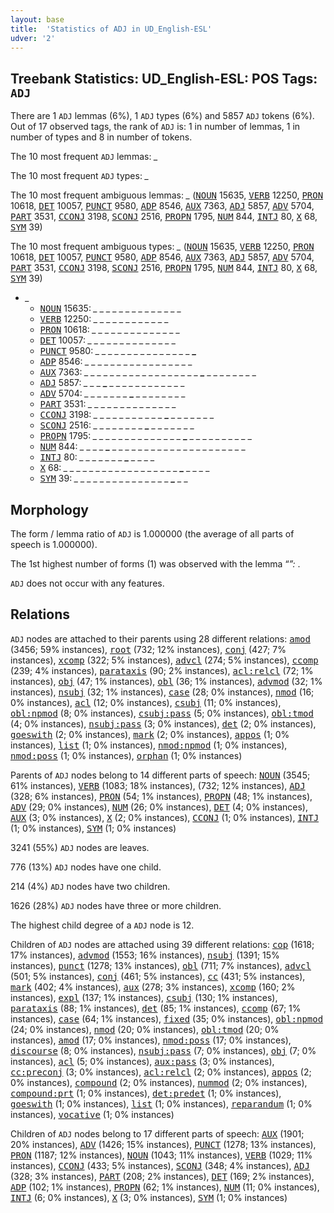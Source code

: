 ```yaml
---
layout: base
title:  'Statistics of ADJ in UD_English-ESL'
udver: '2'
---
```


## Treebank Statistics: UD_English-ESL: POS Tags: `ADJ`

There are 1 `ADJ` lemmas (6%), 1 `ADJ` types (6%) and 5857 `ADJ` tokens (6%).
Out of 17 observed tags, the rank of `ADJ` is: 1 in number of lemmas, 1 in number of types and 8 in number of tokens.

The 10 most frequent `ADJ` lemmas: <em>_</em>

The 10 most frequent `ADJ` types:  <em>_</em>

The 10 most frequent ambiguous lemmas: <em>_</em> (<tt><a href="en_esl-pos-NOUN.html">NOUN</a></tt> 15635, <tt><a href="en_esl-pos-VERB.html">VERB</a></tt> 12250, <tt><a href="en_esl-pos-PRON.html">PRON</a></tt> 10618, <tt><a href="en_esl-pos-DET.html">DET</a></tt> 10057, <tt><a href="en_esl-pos-PUNCT.html">PUNCT</a></tt> 9580, <tt><a href="en_esl-pos-ADP.html">ADP</a></tt> 8546, <tt><a href="en_esl-pos-AUX.html">AUX</a></tt> 7363, <tt><a href="en_esl-pos-ADJ.html">ADJ</a></tt> 5857, <tt><a href="en_esl-pos-ADV.html">ADV</a></tt> 5704, <tt><a href="en_esl-pos-PART.html">PART</a></tt> 3531, <tt><a href="en_esl-pos-CCONJ.html">CCONJ</a></tt> 3198, <tt><a href="en_esl-pos-SCONJ.html">SCONJ</a></tt> 2516, <tt><a href="en_esl-pos-PROPN.html">PROPN</a></tt> 1795, <tt><a href="en_esl-pos-NUM.html">NUM</a></tt> 844, <tt><a href="en_esl-pos-INTJ.html">INTJ</a></tt> 80, <tt><a href="en_esl-pos-X.html">X</a></tt> 68, <tt><a href="en_esl-pos-SYM.html">SYM</a></tt> 39)

The 10 most frequent ambiguous types:  <em>_</em> (<tt><a href="en_esl-pos-NOUN.html">NOUN</a></tt> 15635, <tt><a href="en_esl-pos-VERB.html">VERB</a></tt> 12250, <tt><a href="en_esl-pos-PRON.html">PRON</a></tt> 10618, <tt><a href="en_esl-pos-DET.html">DET</a></tt> 10057, <tt><a href="en_esl-pos-PUNCT.html">PUNCT</a></tt> 9580, <tt><a href="en_esl-pos-ADP.html">ADP</a></tt> 8546, <tt><a href="en_esl-pos-AUX.html">AUX</a></tt> 7363, <tt><a href="en_esl-pos-ADJ.html">ADJ</a></tt> 5857, <tt><a href="en_esl-pos-ADV.html">ADV</a></tt> 5704, <tt><a href="en_esl-pos-PART.html">PART</a></tt> 3531, <tt><a href="en_esl-pos-CCONJ.html">CCONJ</a></tt> 3198, <tt><a href="en_esl-pos-SCONJ.html">SCONJ</a></tt> 2516, <tt><a href="en_esl-pos-PROPN.html">PROPN</a></tt> 1795, <tt><a href="en_esl-pos-NUM.html">NUM</a></tt> 844, <tt><a href="en_esl-pos-INTJ.html">INTJ</a></tt> 80, <tt><a href="en_esl-pos-X.html">X</a></tt> 68, <tt><a href="en_esl-pos-SYM.html">SYM</a></tt> 39)


* <em>_</em>
  * <tt><a href="en_esl-pos-NOUN.html">NOUN</a></tt> 15635: <em>_ _ _ _ <b>_</b> _ _ _ _ _ <b>_</b> _ _ _ _ _</em>
  * <tt><a href="en_esl-pos-VERB.html">VERB</a></tt> 12250: <em>_ <b>_</b> _ _ _ _ <b>_</b> _ _ _ _ <b>_</b> _ <b>_</b> _ _</em>
  * <tt><a href="en_esl-pos-PRON.html">PRON</a></tt> 10618: <em><b>_</b> _ _ _ _ _ _ _ _ _ _ _ _ _ <b>_</b> _</em>
  * <tt><a href="en_esl-pos-DET.html">DET</a></tt> 10057: <em>_ _ <b>_</b> _ _ _ _ _ _ <b>_</b> _ _ _ _ _ _</em>
  * <tt><a href="en_esl-pos-PUNCT.html">PUNCT</a></tt> 9580: <em>_ _ _ _ _ _ _ _ _ _ _ _ _ _ _ <b>_</b></em>
  * <tt><a href="en_esl-pos-ADP.html">ADP</a></tt> 8546: <em>_ _ _ _ _ _ _ _ _ <b>_</b> _ _ _ _ _ _ <b>_</b> _ _</em>
  * <tt><a href="en_esl-pos-AUX.html">AUX</a></tt> 7363: <em>_ _ _ _ _ _ _ _ _ _ _ _ _ _ _ _ _ _ <b>_</b> _ _ _ _ _ _ _ _</em>
  * <tt><a href="en_esl-pos-ADJ.html">ADJ</a></tt> 5857: <em>_ _ _ <b>_</b> _ _ _ _ _ _ _ _ _ _ _ _</em>
  * <tt><a href="en_esl-pos-ADV.html">ADV</a></tt> 5704: <em>_ _ _ _ _ _ _ <b>_</b> _ _ _ _ _ _ _ _</em>
  * <tt><a href="en_esl-pos-PART.html">PART</a></tt> 3531: <em>_ _ _ _ _ <b>_</b> _ _ _ _ _ _ <b>_</b> _ _ _</em>
  * <tt><a href="en_esl-pos-CCONJ.html">CCONJ</a></tt> 3198: <em>_ _ _ _ _ _ _ _ _ _ _ <b>_</b> _ _ _ _ _ _ _</em>
  * <tt><a href="en_esl-pos-SCONJ.html">SCONJ</a></tt> 2516: <em>_ _ _ _ _ _ _ _ <b>_</b> _ _ _ _ _ _ _</em>
  * <tt><a href="en_esl-pos-PROPN.html">PROPN</a></tt> 1795: <em>_ _ _ _ _ _ _ _ _ _ _ _ _ _ <b>_</b> _ _ _ _ _ _ _ _ _ _</em>
  * <tt><a href="en_esl-pos-NUM.html">NUM</a></tt> 844: <em>_ _ _ _ <b>_</b> _ _ _ _ _ _ _ _ _ _ _ _ _ _ _ _ _ _ _ _ _</em>
  * <tt><a href="en_esl-pos-INTJ.html">INTJ</a></tt> 80: <em>_ _ _ _ _ _ _ <b>_</b> _ _ _ _</em>
  * <tt><a href="en_esl-pos-X.html">X</a></tt> 68: <em>_ _ _ _ _ _ _ _ _ _ _ _ _ _ _ _ _ _ <b>_</b> _ _ _ _</em>
  * <tt><a href="en_esl-pos-SYM.html">SYM</a></tt> 39: <em>_ _ _ _ _ _ _ _ _ _ _ _ _ _ _ <b>_</b> _ _</em>

## Morphology

The form / lemma ratio of `ADJ` is 1.000000 (the average of all parts of speech is 1.000000).

The 1st highest number of forms (1) was observed with the lemma “_”: <em>_</em>.

`ADJ` does not occur with any features.


## Relations

`ADJ` nodes are attached to their parents using 28 different relations: <tt><a href="en_esl-dep-amod.html">amod</a></tt> (3456; 59% instances), <tt><a href="en_esl-dep-root.html">root</a></tt> (732; 12% instances), <tt><a href="en_esl-dep-conj.html">conj</a></tt> (427; 7% instances), <tt><a href="en_esl-dep-xcomp.html">xcomp</a></tt> (322; 5% instances), <tt><a href="en_esl-dep-advcl.html">advcl</a></tt> (274; 5% instances), <tt><a href="en_esl-dep-ccomp.html">ccomp</a></tt> (239; 4% instances), <tt><a href="en_esl-dep-parataxis.html">parataxis</a></tt> (90; 2% instances), <tt><a href="en_esl-dep-acl-relcl.html">acl:relcl</a></tt> (72; 1% instances), <tt><a href="en_esl-dep-obj.html">obj</a></tt> (47; 1% instances), <tt><a href="en_esl-dep-obl.html">obl</a></tt> (36; 1% instances), <tt><a href="en_esl-dep-advmod.html">advmod</a></tt> (32; 1% instances), <tt><a href="en_esl-dep-nsubj.html">nsubj</a></tt> (32; 1% instances), <tt><a href="en_esl-dep-case.html">case</a></tt> (28; 0% instances), <tt><a href="en_esl-dep-nmod.html">nmod</a></tt> (16; 0% instances), <tt><a href="en_esl-dep-acl.html">acl</a></tt> (12; 0% instances), <tt><a href="en_esl-dep-csubj.html">csubj</a></tt> (11; 0% instances), <tt><a href="en_esl-dep-obl-npmod.html">obl:npmod</a></tt> (8; 0% instances), <tt><a href="en_esl-dep-csubj-pass.html">csubj:pass</a></tt> (5; 0% instances), <tt><a href="en_esl-dep-obl-tmod.html">obl:tmod</a></tt> (4; 0% instances), <tt><a href="en_esl-dep-nsubj-pass.html">nsubj:pass</a></tt> (3; 0% instances), <tt><a href="en_esl-dep-det.html">det</a></tt> (2; 0% instances), <tt><a href="en_esl-dep-goeswith.html">goeswith</a></tt> (2; 0% instances), <tt><a href="en_esl-dep-mark.html">mark</a></tt> (2; 0% instances), <tt><a href="en_esl-dep-appos.html">appos</a></tt> (1; 0% instances), <tt><a href="en_esl-dep-list.html">list</a></tt> (1; 0% instances), <tt><a href="en_esl-dep-nmod-npmod.html">nmod:npmod</a></tt> (1; 0% instances), <tt><a href="en_esl-dep-nmod-poss.html">nmod:poss</a></tt> (1; 0% instances), <tt><a href="en_esl-dep-orphan.html">orphan</a></tt> (1; 0% instances)

Parents of `ADJ` nodes belong to 14 different parts of speech: <tt><a href="en_esl-pos-NOUN.html">NOUN</a></tt> (3545; 61% instances), <tt><a href="en_esl-pos-VERB.html">VERB</a></tt> (1083; 18% instances),  (732; 12% instances), <tt><a href="en_esl-pos-ADJ.html">ADJ</a></tt> (328; 6% instances), <tt><a href="en_esl-pos-PRON.html">PRON</a></tt> (54; 1% instances), <tt><a href="en_esl-pos-PROPN.html">PROPN</a></tt> (48; 1% instances), <tt><a href="en_esl-pos-ADV.html">ADV</a></tt> (29; 0% instances), <tt><a href="en_esl-pos-NUM.html">NUM</a></tt> (26; 0% instances), <tt><a href="en_esl-pos-DET.html">DET</a></tt> (4; 0% instances), <tt><a href="en_esl-pos-AUX.html">AUX</a></tt> (3; 0% instances), <tt><a href="en_esl-pos-X.html">X</a></tt> (2; 0% instances), <tt><a href="en_esl-pos-CCONJ.html">CCONJ</a></tt> (1; 0% instances), <tt><a href="en_esl-pos-INTJ.html">INTJ</a></tt> (1; 0% instances), <tt><a href="en_esl-pos-SYM.html">SYM</a></tt> (1; 0% instances)

3241 (55%) `ADJ` nodes are leaves.

776 (13%) `ADJ` nodes have one child.

214 (4%) `ADJ` nodes have two children.

1626 (28%) `ADJ` nodes have three or more children.

The highest child degree of a `ADJ` node is 12.

Children of `ADJ` nodes are attached using 39 different relations: <tt><a href="en_esl-dep-cop.html">cop</a></tt> (1618; 17% instances), <tt><a href="en_esl-dep-advmod.html">advmod</a></tt> (1553; 16% instances), <tt><a href="en_esl-dep-nsubj.html">nsubj</a></tt> (1391; 15% instances), <tt><a href="en_esl-dep-punct.html">punct</a></tt> (1278; 13% instances), <tt><a href="en_esl-dep-obl.html">obl</a></tt> (711; 7% instances), <tt><a href="en_esl-dep-advcl.html">advcl</a></tt> (501; 5% instances), <tt><a href="en_esl-dep-conj.html">conj</a></tt> (461; 5% instances), <tt><a href="en_esl-dep-cc.html">cc</a></tt> (431; 5% instances), <tt><a href="en_esl-dep-mark.html">mark</a></tt> (402; 4% instances), <tt><a href="en_esl-dep-aux.html">aux</a></tt> (278; 3% instances), <tt><a href="en_esl-dep-xcomp.html">xcomp</a></tt> (160; 2% instances), <tt><a href="en_esl-dep-expl.html">expl</a></tt> (137; 1% instances), <tt><a href="en_esl-dep-csubj.html">csubj</a></tt> (130; 1% instances), <tt><a href="en_esl-dep-parataxis.html">parataxis</a></tt> (88; 1% instances), <tt><a href="en_esl-dep-det.html">det</a></tt> (85; 1% instances), <tt><a href="en_esl-dep-ccomp.html">ccomp</a></tt> (67; 1% instances), <tt><a href="en_esl-dep-case.html">case</a></tt> (64; 1% instances), <tt><a href="en_esl-dep-fixed.html">fixed</a></tt> (35; 0% instances), <tt><a href="en_esl-dep-obl-npmod.html">obl:npmod</a></tt> (24; 0% instances), <tt><a href="en_esl-dep-nmod.html">nmod</a></tt> (20; 0% instances), <tt><a href="en_esl-dep-obl-tmod.html">obl:tmod</a></tt> (20; 0% instances), <tt><a href="en_esl-dep-amod.html">amod</a></tt> (17; 0% instances), <tt><a href="en_esl-dep-nmod-poss.html">nmod:poss</a></tt> (17; 0% instances), <tt><a href="en_esl-dep-discourse.html">discourse</a></tt> (8; 0% instances), <tt><a href="en_esl-dep-nsubj-pass.html">nsubj:pass</a></tt> (7; 0% instances), <tt><a href="en_esl-dep-obj.html">obj</a></tt> (7; 0% instances), <tt><a href="en_esl-dep-acl.html">acl</a></tt> (5; 0% instances), <tt><a href="en_esl-dep-aux-pass.html">aux:pass</a></tt> (3; 0% instances), <tt><a href="en_esl-dep-cc-preconj.html">cc:preconj</a></tt> (3; 0% instances), <tt><a href="en_esl-dep-acl-relcl.html">acl:relcl</a></tt> (2; 0% instances), <tt><a href="en_esl-dep-appos.html">appos</a></tt> (2; 0% instances), <tt><a href="en_esl-dep-compound.html">compound</a></tt> (2; 0% instances), <tt><a href="en_esl-dep-nummod.html">nummod</a></tt> (2; 0% instances), <tt><a href="en_esl-dep-compound-prt.html">compound:prt</a></tt> (1; 0% instances), <tt><a href="en_esl-dep-det-predet.html">det:predet</a></tt> (1; 0% instances), <tt><a href="en_esl-dep-goeswith.html">goeswith</a></tt> (1; 0% instances), <tt><a href="en_esl-dep-list.html">list</a></tt> (1; 0% instances), <tt><a href="en_esl-dep-reparandum.html">reparandum</a></tt> (1; 0% instances), <tt><a href="en_esl-dep-vocative.html">vocative</a></tt> (1; 0% instances)

Children of `ADJ` nodes belong to 17 different parts of speech: <tt><a href="en_esl-pos-AUX.html">AUX</a></tt> (1901; 20% instances), <tt><a href="en_esl-pos-ADV.html">ADV</a></tt> (1426; 15% instances), <tt><a href="en_esl-pos-PUNCT.html">PUNCT</a></tt> (1278; 13% instances), <tt><a href="en_esl-pos-PRON.html">PRON</a></tt> (1187; 12% instances), <tt><a href="en_esl-pos-NOUN.html">NOUN</a></tt> (1043; 11% instances), <tt><a href="en_esl-pos-VERB.html">VERB</a></tt> (1029; 11% instances), <tt><a href="en_esl-pos-CCONJ.html">CCONJ</a></tt> (433; 5% instances), <tt><a href="en_esl-pos-SCONJ.html">SCONJ</a></tt> (348; 4% instances), <tt><a href="en_esl-pos-ADJ.html">ADJ</a></tt> (328; 3% instances), <tt><a href="en_esl-pos-PART.html">PART</a></tt> (208; 2% instances), <tt><a href="en_esl-pos-DET.html">DET</a></tt> (169; 2% instances), <tt><a href="en_esl-pos-ADP.html">ADP</a></tt> (102; 1% instances), <tt><a href="en_esl-pos-PROPN.html">PROPN</a></tt> (62; 1% instances), <tt><a href="en_esl-pos-NUM.html">NUM</a></tt> (11; 0% instances), <tt><a href="en_esl-pos-INTJ.html">INTJ</a></tt> (6; 0% instances), <tt><a href="en_esl-pos-X.html">X</a></tt> (3; 0% instances), <tt><a href="en_esl-pos-SYM.html">SYM</a></tt> (1; 0% instances)

